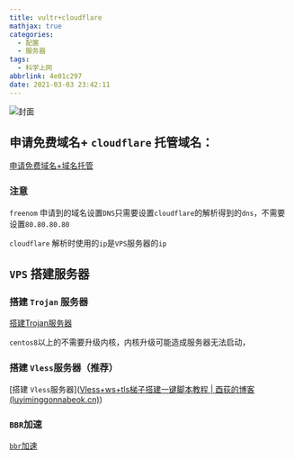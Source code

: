 ```yaml
---
title: vultr+cloudflare
mathjax: true
categories:
  - 配置
  - 服务器
tags:
  - 科学上网
abbrlink: 4e01c297
date: 2021-03-03 23:42:11
---
```


<meta name = "referrer" content = "no-referrer" />

![封面](https://wx3.sinaimg.cn/mw690/0083TyOJly1go75jv9es8j31hc0u04qq.jpg)

<!-- less-->

## 申请免费域名+ `cloudflare` 托管域名：

[申请免费域名+域名托管](https://iyideng.me/welfare/freenom-free-domain-register.html)

### 注意

`freenom` 申请到的域名设置`DNS`只需要设置`cloudflare`的解析得到的`dns`，不需要设置`80.80.80.80`

`cloudflare` 解析时使用的`ip`是`VPS`服务器的`ip`

## `VPS` 搭建服务器

### 搭建 `Trojan` 服务器

[搭建Trojan服务器](https://iyideng.me/black-technology/cgfw/trojan-server-building-and-using-tutorial.html)

`centos8`以上的不需要升级内核，内核升级可能造成服务器无法启动，

### 搭建 `Vless`服务器（推荐）

[搭建 `Vless`服务器]([Vless+ws+tls梯子搭建一键脚本教程 | 酉荻的博客 (luyiminggonnabeok.cn)](http://luyiminggonnabeok.cn/2020/10/13/Vless-ws-tls一键脚本教程/))

### `BBR`加速

[`bbr`加速](https://www.haah.net/archives/4551.html)

